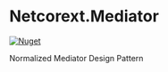 # Netcorext.Mediator

[![Nuget](https://img.shields.io/nuget/v/Netcorext.Mediator)](https://www.nuget.org/packages/Netcorext.Mediator)

Normalized Mediator Design Pattern